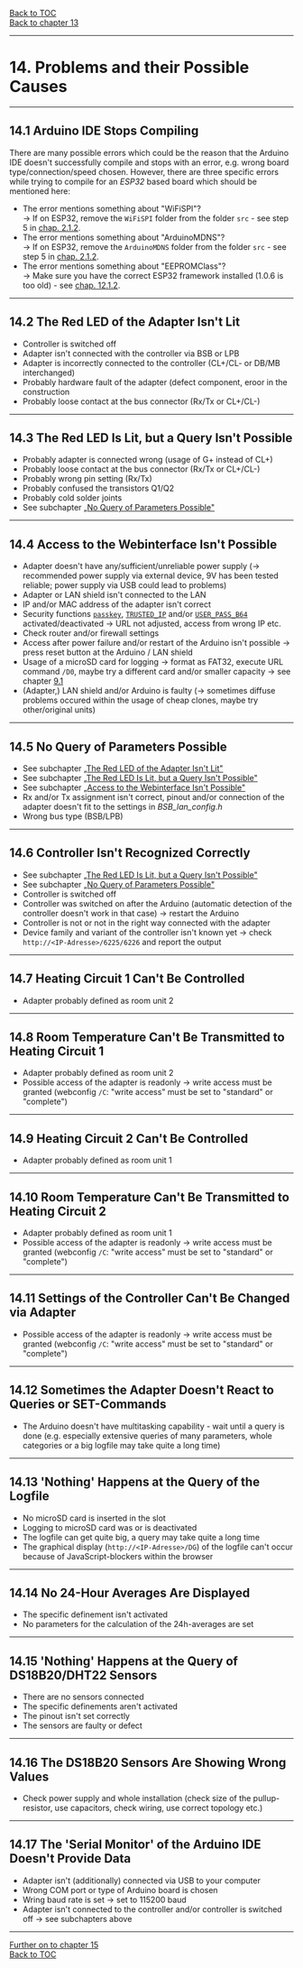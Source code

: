 [Back to TOC](toc.md)  
[Back to chapter 13](chap13.md)    
   
---      
    
# 14. Problems and their Possible Causes
---
    
## 14.1 Arduino IDE Stops Compiling  
There are many possible errors which could be the reason that the Arduino IDE doesn't successfully compile and stops with an error, e.g. wrong board type/connection/speed chosen. However, there are three specific errors while trying to compile for an *ESP32* based board which should be mentioned here:  
- The error mentions something about "WiFiSPI"?  
→ If on ESP32, remove the `WiFiSPI` folder from the folder `src` - see step 5 in [chap. 2.1.2](chap02.html#212-installation-onto-the-esp32).
- The error mentions something about "ArduinoMDNS"?  
→ If on ESP32, remove the `ArduinoMDNS` folder from the folder `src` - see step 5 in [chap. 2.1.2](chap02.html#212-installation-onto-the-esp32).
- The error mentions something about "EEPROMClass"?  
→ Make sure you have the correct ESP32 framework installed (1.0.6 is too old) - see [chap. 12.1.2](chap12.html#1212-esp32).  
  
---
  
## 14.2 The Red LED of the Adapter Isn't Lit
- Controller is switched off
- Adapter isn't connected with the controller via BSB or LPB
- Adapter is incorrectly connected to the controller (CL+/CL- or DB/MB interchanged)
- Probably hardware fault of the adapter (defect component, eroor in the construction
- Probably loose contact at the bus connector (Rx/Tx or CL+/CL-)  
    
---
    
## 14.3 The Red LED Is Lit, but a Query Isn't Possible

- Probably adapter is connected wrong (usage of G+ instead of CL+)
- Probably loose contact at the bus connector (Rx/Tx or CL+/CL-)
- Probably wrong pin setting (Rx/Tx)
- Probably confused the transistors Q1/Q2
- Probably cold solder joints
- See subchapter [„No Query of Parameters Possible"](chap14.md#144-no-query-of-parameters-possible)  
    
---
    

## 14.4 Access to the Webinterface Isn't Possible

- Adapter doesn't have any/sufficient/unreliable power supply
(→ recommended power supply via external device, 9V has been tested reliable; power supply via USB could lead to problems) 
- Adapter or LAN shield isn't connected to the LAN 
- IP and/or MAC address of the adapter isn't correct 
- Security functions [`passkey`](chap05.md), [`TRUSTED_IP`](chap05.md) and/or [`USER_PASS_B64`](chap05.md)
activated/deactivated → URL not adjusted, access from wrong IP etc.
- Check router and/or firewall settings 
- Access after power failure and/or restart of the Arduino isn't possible → press reset button at the Arduino / LAN shield
- Usage of a microSD card for logging → format as FAT32, execute URL command `/D0`, maybe try a different card and/or smaller capacity → see chapter [9.1](chap09.md#91-usage-of-the-adapter-as-a-standalone-logger-with-bsb-lan) 
- (Adapter,) LAN shield and/or Arduino is faulty (→ sometimes diffuse problems occured within the usage of cheap clones, maybe try other/original units)  

    
---
    

## 14.5 No Query of Parameters Possible

- See subchapter [„The Red LED of the Adapter Isn't Lit"](kap14.md#141-the-red-led-of-the-adapter-isnt-lit)
- See subchapter [„The Red LED Is Lit, but a Query Isn't Possible"](kap14.md#142-the-red-led-is-lit-but-a-query-isnt-possible)
- See subchapter [„Access to the Webinterface Isn't Possible"](kap14.md#143-access-to-the-webinterface-isnt-possible)
- Rx and/or Tx assignment isn't correct, pinout and/or connection of the adapter doesn't fit to the settings in *BSB_lan_config.h* 
- Wrong bus type (BSB/LPB)  
    
---
    

## 14.6 Controller Isn't Recognized Correctly

- See subchapter [„The Red LED Is Lit, but a Query Isn't Possible"](kap14.md#142-the-red-led-is-lit-but-a-query-isnt-possible)
- See subchapter [„No Query of Parameters Possible"](chap14.md#144-no-query-of-parameters-possible)  
- Controller is switched off
- Controller was switched on after the Arduino (automatic detection of the controller doesn't work in that case) → restart the Arduino
- Controller is not or not in the right way connected with the adapter
- Device family and variant of the controller isn't known yet → check `http://<IP-Adresse>/6225/6226` and report the output  
    
---
    

## 14.7 Heating Circuit 1 Can't Be Controlled

- Adapter probably defined as room unit 2  
    
---
    

## 14.8 Room Temperature Can't Be Transmitted to Heating Circuit 1
- Adapter probably defined as room unit 2
- Possible access of the adapter is readonly → write access must be granted (webconfig `/C`: "write access" must be set to "standard" or "complete")  
    
---
    

## 14.9 Heating Circuit 2 Can't Be Controlled

- Adapter probably defined as room unit 1  
    
---
    

## 14.10 Room Temperature Can't Be Transmitted to Heating Circuit 2

- Adapter probably defined as room unit 1
- Possible access of the adapter is readonly → write access must be granted (webconfig `/C`: "write access" must be set to "standard" or "complete")  
    
---
    

## 14.11 Settings of the Controller Can't Be Changed via Adapter
- Possible access of the adapter is readonly → write access must be granted (webconfig `/C`: "write access" must be set to "standard" or "complete")  
    
---
    

## 14.12 Sometimes the Adapter Doesn't React to Queries or SET-Commands

- The Arduino doesn't have multitasking capability - wait until a query is done (e.g. especially extensive queries of many parameters, whole categories or a big logfile may take quite a long time)  
    
---
    

## 14.13 'Nothing' Happens at the Query of the Logfile

- No microSD card is inserted in the slot
- Logging to microSD card was or is deactivated
- The logfile can get quite big, a query may take quite a long time  
- The graphical display (`http://<IP-Adresse>/DG`) of the logfile can't occur because of JavaScript-blockers within the browser  
    
---
    

## 14.14 No 24-Hour Averages Are Displayed

- The specific definement isn't activated
- No parameters for the calculation of the 24h-averages are set  
    
---
    

## 14.15 'Nothing' Happens at the Query of DS18B20/DHT22 Sensors

- There are no sensors connected
- The specific definements aren't activated
- The pinout isn't set correctly
- The sensors are faulty or defect  
    
---
    

## 14.16 The DS18B20 Sensors Are Showing Wrong Values

- Check power supply and whole installation (check size of the pullup-resistor,
use capacitors, check wiring, use correct topology etc.)  
    
---
    

## 14.17 The 'Serial Monitor' of the Arduino IDE Doesn't Provide Data

- Adapter isn't (additionally) connected via USB to your computer
- Wrong COM port or type of Arduino board is chosen
- Wring baud rate is set → set to 115200 baud
- Adapter isn't connected to the controller and/or controller is switched off → see subchapters above  
    
---  

[Further on to chapter 15](chap15.md)      
[Back to TOC](toc.md)   


